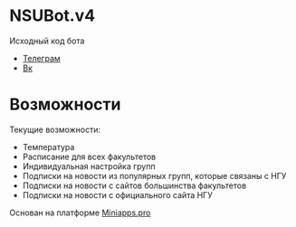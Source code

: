 # NSUBot.v4
Исходный код бота
* [Телеграм](https://t.me/nsu_helper_bot)
* [Вк](https://vk.com/nsu_helper)
# Возможности
Текущие возможности:
* Температура
* Расписание для всех факультетов
* Индивидуальная настройка групп
* Подписки на новости из популярных групп, которые связаны с НГУ
* Подписки на новости с сайтов большинства факультетов
* Подписки на новости с официального сайта НГУ

Основан на платформе [Miniapps.pro](https://www.miniapps.pro)
